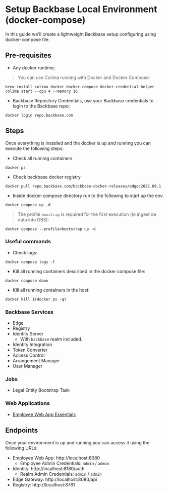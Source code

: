 # Setup Backbase Local Environment (docker-compose)

In this guide we'll create a lightweight Backbase setup configuring using docker-compose file.

## Pre-requisites

- Any docker runtime;

> You can use Colima running with Docker and Docker Compose:
```shell
brew install colima docker docker-compose docker-credential-helper
colima start --cpu 4 --memory 16
```

- Backbase Repository Credentials, use your Backbase credentials to login to the Backbase repo:
```shell
docker login repo.backbase.com
```

## Steps

Once everything is installed and the docker is up and running you can execute the following steps:
- Check all running containers
```shell
docker ps
```
- Check backbase docker registry
```shell
docker pull repo.backbase.com/backbase-docker-releases/edge:2022.09.1
```
- Inside docker-compose directory run to the following to start up the env.
```shell
docker compose up -d
```

> The profile `boostrap` is required for the first execution (to ingest de data into DBS):
```shell
docker compose --profile=bootstrap up -d
```

### Useful commands
- Check logs:
```shell
docker compose logs -f
```

- Kill all running containers described in the docker compose file:
```shell
docker compose down
```

- Kill all running containers in the host:
```shell
docker kill $(docker ps -q)
```

### Backbase Services

- Edge
- Registry
- Identity Server
    * With `backbase` realm included.
- Identity Integration
- Token Converter
- Access Control
- Arrangement Manager
- User Manager

### Jobs

- Legal Entity Bootstrap Task

### Web Applications

- [Employee Web App Essentials](https://community.backbase.com/documentation/employee_web_app/latest/deploy_web_app)


## Endpoints

Once your environment is up and running you can access it using the following URLs:

- Employee Web App: http://localhost:8080
    * Employee Admin Credentials: `admin` / `admin`
- Identity: http://localhost:8180/auth
    * Realm Admin Credentials: `admin` / `admin`
- Edge Gateway: http://localhost:8080/api
- Registry: http://localhost:8761
